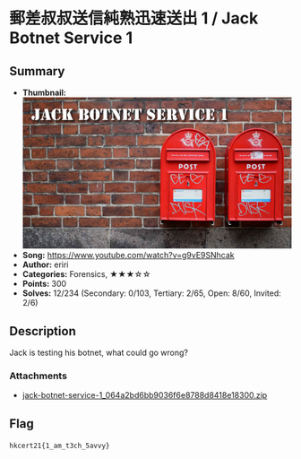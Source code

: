 郵差叔叔送信純熟迅速送出 1 / Jack Botnet Service 1
===

## Summary

* **Thumbnail:** ![](thumbnail.jpg)
* **Song:** https://www.youtube.com/watch?v=g9vE9SNhcak
* **Author:** eriri
* **Categories:** Forensics, ★★★☆☆
* **Points:** 300
* **Solves:** 12/234 (Secondary: 0/103, Tertiary: 2/65, Open: 8/60, Invited: 2/6)

## Description

Jack is testing his botnet, what could go wrong?

### Attachments

- [jack-botnet-service-1_064a2bd6bb9036f6e8788d8418e18300.zip](https://github.com/hkcert-ctf/CTF-Challenges/releases/download/jack-botnet-service-1/jack-botnet-service-1_064a2bd6bb9036f6e8788d8418e18300.zip)

## Flag

`hkcert21{1_am_t3ch_5avvy}`
